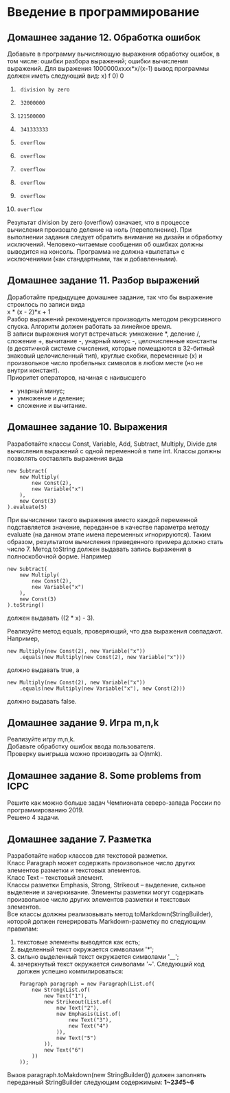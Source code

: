 # Введение в программирование
## Домашнее задание 12. Обработка ошибок
Добавьте в программу вычисляющую выражения обработку ошибок, в том числе:
ошибки разбора выражений;
ошибки вычисления выражений.
Для выражения 1000000*x*x*x*x*x/(x-1) вывод программы должен иметь следующий вид:
x)      f
0)      0
1)      division by zero
2)      32000000
3)     121500000
4)      341333333
5)      overflow
6)      overflow
7)      overflow
8)      overflow
9)      overflow
10)     overflow
            
Результат division by zero (overflow) означает, что в процессе вычисления произошло деление на ноль (переполнение).
При выполнении задания следует обратить внимание на дизайн и обработку исключений.
Человеко-читаемые сообщения об ошибках должны выводится на консоль.
Программа не должна «вылетать» с исключениями (как стандартными, так и добавленными).

## Домашнее задание 11. Разбор выражений
Доработайте предыдущее домашнее задание, так что бы выражение строилось по записи вида  
x * (x - 2)*x + 1  
Разбор выражений рекомендуется производить методом рекурсивного спуска. Алгоритм должен работать за линейное время.  
В записи выражения могут встречаться: умножение *, деление /, сложение +, вычитание -, унарный минус -, целочисленные константы (в десятичной системе счисления, которые помещаются в 32-битный знаковый целочисленный тип), круглые скобки, переменные (x) и произвольное число пробельных символов в любом месте (но не внутри констант).  
Приоритет операторов, начиная с наивысшего
* унарный минус;
* умножение и деление;
* сложение и вычитание.

## Домашнее задание 10. Выражения
Разработайте классы Const, Variable, Add, Subtract, Multiply, Divide для вычисления выражений с одной переменной в типе int.
Классы должны позволять составлять выражения вида
```
new Subtract(
    new Multiply(
        new Const(2),
        new Variable("x")
    ),
    new Const(3)
).evaluate(5)
```
            
При вычислении такого выражения вместо каждой переменной подставляется значение, переданное в качестве параметра методу evaluate (на данном этапе имена переменных игнорируются). Таким образом, результатом вычисления приведенного примера должно стать число 7.
Метод toString должен выдавать запись выражения в полноскобочной форме. Например

```
new Subtract(
    new Multiply(
        new Const(2),
        new Variable("x")
    ),
    new Const(3)
).toString()
```

должен выдавать ((2 * x) - 3).

Реализуйте метод equals, проверяющий, что два выражения совпадают. Например,
```
new Multiply(new Const(2), new Variable("x"))
    .equals(new Multiply(new Const(2), new Variable("x")))
```

должно выдавать true, а

```
new Multiply(new Const(2), new Variable("x"))
    .equals(new Multiply(new Variable("x"), new Const(2)))
```
должно выдавать false.

## Домашнее задание 9. Игра m,n,k
Реализуйте игру m,n,k.  
Добавьте обработку ошибок ввода пользователя.  
Проверку выигрыша можно производить за O(nmk).  

## Домашнее задание 8. Some problems from ICPC
Решите как можно больше задач Чемпионата северо-запада России по программированию 2019.  
Решено 4 задачи.

## Домашнее задание 7. Разметка
Разработайте набор классов для текстовой разметки.  
Класс Paragraph может содержать произвольное число других элементов разметки и текстовых элементов.  
Класс Text – текстовый элемент.  
Классы разметки Emphasis, Strong, Strikeout – выделение, сильное выделение и зачеркивание. Элементы разметки могут содержать произвольное число других элементов разметки и текстовых элементов.  
Все классы должны реализовывать метод toMarkdown(StringBuilder), которой должен генерировать Markdown-разметку по следующим правилам:
1) текстовые элементы выводятся как есть;
2) выделенный текст окружается символами '*';
3) сильно выделенный текст окружается символами '__';
4) зачеркнутый текст окружается символами '~'.
Следующий код должен успешно компилироваться:
```
    Paragraph paragraph = new Paragraph(List.of(
        new Strong(List.of(
            new Text("1"),
            new Strikeout(List.of(
                new Text("2"),
                new Emphasis(List.of(
                    new Text("3"),
                    new Text("4")
                )),
                new Text("5")
            )),
            new Text("6")
        ))
    ));
   ```
   
Вызов paragraph.toMakdown(new StringBuilder()) должен заполнять переданный StringBuilder следующим содержимым:
    __1~2*34*5~6__
